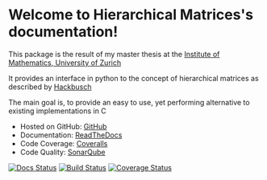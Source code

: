 Welcome to Hierarchical Matrices's documentation!
=================================================

This package is the result of my master thesis at the [Institute of Mathematics, University of Zurich](http://www.math.uzh.ch/index.php?&L=1)

It provides an interface in python to the concept of hierarchical matrices as described by [Hackbusch](https://books.google.ch/books?id=LlNECwAAQBAJ)

The main goal is, to provide an easy to use, yet performing alternative to existing implementations in C

* Hosted on GitHub: [GitHub](https://github.com/maekke97/HierarchicalMatrices)
* Documentation: [ReadTheDocs](http://hierarchicalmatrices.readthedocs.io/en/latest)
* Code Coverage: [Coveralls](https://coveralls.io/github/maekke97/HierarchicalMatrices)
* Code Quality: [SonarQube](https://sonarqube.com/dashboard/index?id=hierarchicalmatrices)

[![Docs Status](https://readthedocs.org/projects/hierarchicalmatrices/badge/)](https://readthedocs.org/projects/hierarchicalmatrices/badge/)
[![Build Status](https://travis-ci.org/maekke97/HierarchicalMatrices.svg?branch=master)](https://travis-ci.org/maekke97/HierarchicalMatrices.svg?branch=master)
[![Coverage Status](https://coveralls.io/repos/github/maekke97/HierarchicalMatrices/badge.svg?branch=master)](https://coveralls.io/github/maekke97/HierarchicalMatrices?branch=master)
